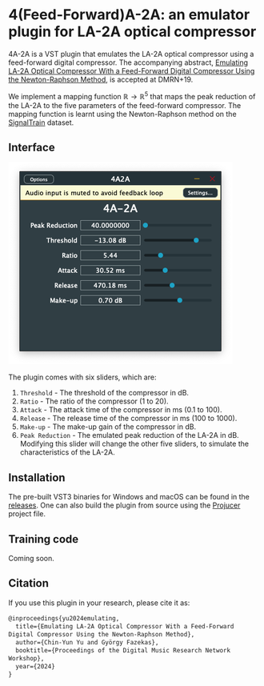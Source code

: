 # 4(Feed-Forward)A-2A: an emulator plugin for LA-2A optical compressor

4A-2A is a VST plugin that emulates the LA-2A optical compressor using a feed-forward digital compressor.
The accompanying abstract, [Emulating LA-2A Optical Compressor With a Feed-Forward Digital Compressor Using the Newton-Raphson Method](media/DMRN_19__4A_2A.pdf), is accepted at DMRN+19.

We implement a mapping function $\mathbb{R} \to \mathbb{R}^5$ that maps the peak reduction of the LA-2A to the five parameters of the feed-forward compressor. The mapping function is learnt using the Newton-Raphson method on the [SignalTrain](https://doi.org/10.5281/zenodo.3824876) dataset.

## Interface

![](media/gui.png)

The plugin comes with six sliders, which are:

1. `Threshold` - The threshold of the compressor in dB.
2. `Ratio` - The ratio of the compressor (1 to 20).
3. `Attack` - The attack time of the compressor in ms (0.1 to 100).
4. `Release` - The release time of the compressor in ms (100 to 1000).
5. `Make-up` - The make-up gain of the compressor in dB.
6. `Peak Reduction` - The emulated peak reduction of the LA-2A in dB. Modifying this slider will change the other five sliders, to simulate the characteristics of the LA-2A.

## Installation

The pre-built VST3 binaries for Windows and macOS can be found in the [releases]().
One can also build the plugin from source using the [Projucer](https://juce.com/download/) project file.

## Training code
Coming soon.

## Citation
If you use this plugin in your research, please cite it as:

```
@inproceedings{yu2024emulating,
  title={Emulating LA-2A Optical Compressor With a Feed-Forward Digital Compressor Using the Newton-Raphson Method},
  author={Chin-Yun Yu and György Fazekas},
  booktitle={Proceedings of the Digital Music Research Network Workshop},
  year={2024}
}
```